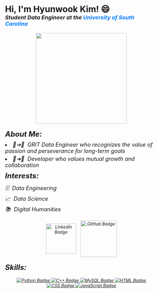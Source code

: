<!DOCTYPE html>


<h2 style="font-size: 28px; margin: 0;">Hi, I'm Hyunwook Kim! 😄</h2>
<p style="font-size: 18px; margin: 0;"><strong><em>Student Data Engineer at the <a style="color: #007BFF; text-decoration: none;">University of South Carolina</a> </strong></p>

  
  <div id="header" div align="center" style="text-align: center; margin: 20px 0;">
    <img src="https://media.giphy.com/media/PI3QGKFN6XZUCMMqJm/giphy.gif" width="300"/>
  </div>


  <h3 style="font-size: 24px; margin: 10px 0;">About Me:</h3>
    <li style="font-size: 18px; margin-bottom: 5px;">🌱➔🌳&nbsp GRIT Data Engineer who recognizes the value of passion and perseverance for long-term goals</li>
    <li style="font-size: 18px; margin-bottom: 5px;">🔗➜🚀&nbsp Developer who values mutual growth and collaboration</li>

  <p style="font-size: 18px; margin: 0;"GRIT Data Engineer who recognizes the value of passion and perseverance for long-term and meaningful goals.</p>

  <h3 style="font-size: 24px; margin: 10px 0;">Interests:</h3>
  <ul style="list-style-type: none; padding-left: 0;">
    <li style="font-size: 18px; margin-bottom: 5px;">🗄️&nbsp Data Engineering</li>
    <li style="font-size: 18px; margin-bottom: 5px;">📈&nbsp Data Science</li>
    <li style="font-size: 18px; margin-bottom: 5px;">📚&nbsp Digital Humanities</li>
  </ul>

  <div id="badges" style="text-align: center; margin: 20px 0;">
    <a href="https://www.linkedin.com/in/hyunwook-kim-01036822b/" style="display:inline-block; margin-right: 10px;">
      <img src="https://img.shields.io/badge/LinkedIn-blue?style=flat-square&logo=linkedin&logoColor=white" alt="LinkedIn Badge" style="vertical-align:middle; width: 100px;"/>
    </a>
    <a href="https://github.com/hyunwookkim418" style="display:inline-block;">
      <img src="https://img.shields.io/github/followers/hyunwookkim418?style=social&logo=github" alt="GitHub Badge" style="vertical-align:middle; width: 120px;"/>
    </a>
  </div>

  <h3 style="font-size: 24px; margin: 10px 0;">Skills:</h3>
  <div id="codes" style="text-align: center; margin: 20px 0;">
    <a href="https://">
      <img src="https://img.shields.io/badge/Python-14354C?style=for-the-badge&logo=python&logoColor=white" alt="Python Badge"/>
    </a>
    <a href="https://">
      <img src="https://img.shields.io/badge/C%2B%2B-00599C?style=for-the-badge&logo=c%2B%2B&logoColor=white" alt="C++ Badge"/>
    </a>
    <a href="https://">
      <img src="https://img.shields.io/badge/MySQL-00000F?style=for-the-badge&logo=mysql&logoColor=white" alt="MySQL Badge"/>
    </a>
    <a href="https://">
      <img src="https://img.shields.io/badge/HTML-E34F26?style=for-the-badge&logo=html5&logoColor=white" alt="HTML Badge"/>
    </a>
    <a href="https://">
      <img src="https://img.shields.io/badge/CSS-1572B6?style=for-the-badge&logo=css3&logoColor=white" alt="CSS Badge"/>
    </a>
    <a href="https://">
      <img src="https://img.shields.io/badge/JavaScript-F7DF1E?style=for-the-badge&logo=javascript&logoColor=black" alt="JavaScript Badge"/>
    </a>
  </div>
</body>
</html>
